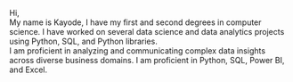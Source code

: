 Hi,<br>
My name is Kayode, I have my first and second degrees in computer science. I have worked on several data science and data analytics projects using Python, SQL, and Python libraries.<br>
I am proficient in analyzing and communicating complex data insights across diverse business domains.
I am proficient in Python, SQL, Power BI, and Excel.


<!---
yahayakayode/yahayakayode is a ✨ special ✨ repository because its `README.md` (this file) appears on your GitHub profile.
You can click the Preview link to take a look at your changes.
--->

